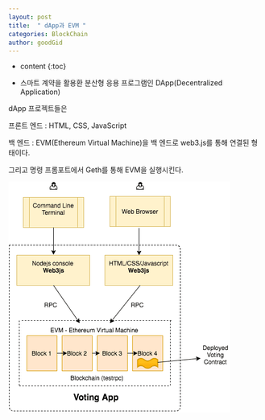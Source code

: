 ```yaml
---
layout: post
title:  " dApp과 EVM "
categories: BlockChain
author: goodGid
---
```

* content
{:toc}


* 스마트 계약을 활용환 분산형 응용 프로그램인 DApp(Decentralized Application)

dApp 프로젝트들은 

프론트 엔드 : HTML, CSS, JavaScript

백 엔드 : EVM(Ethereum Virtual Machine)을 백 엔드로 web3.js를 통해 연결된 형태이다.

그리고 명령 프롬포트에서 Geth를 통해 EVM을 실행시킨다.


![](/assets/img/ethereum/eth_basic_solidity_13_1.png)



